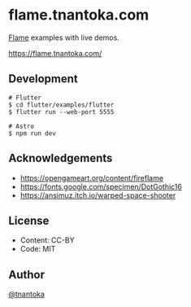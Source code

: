 # flame.tnantoka.com

[Flame](https://flame-engine.org/) examples with live demos.

https://flame.tnantoka.com/

## Development

```
# Flutter
$ cd flutter/examples/flutter
$ flutter run --web-port 5555

# Astro
$ npm run dev
```

## Acknowledgements

- https://opengameart.org/content/fireflame
- https://fonts.google.com/specimen/DotGothic16
- https://ansimuz.itch.io/warped-space-shooter

## License

- Content: CC-BY
- Code: MIT

## Author

[@tnantoka](https://twitter.com/tnantoka)
